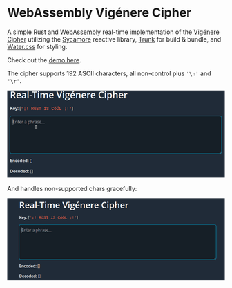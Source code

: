 # WebAssembly Vigénere Cipher

A simple [Rust] and [WebAssembly] real-time implementation of the [Vigénere Cipher] utilizing the [Sycamore] reactive library, [Trunk] for build & bundle, and [Water.css] for styling.

Check out the [demo here].

The cipher supports 192 ASCII characters, all non-control plus `'\n'` and `'\r'`.

![char support](/img/demo-1.gif)

And handles non-supported chars gracefully:

![error handling](/img/demo-2.gif)

[WebAssembly]:https://webassembly.org/
[Sycamore]:https://sycamore-rs.netlify.app/
[Rust]:https://www.rust-lang.org
[Vigénere Cipher]:https://en.wikipedia.org/wiki/Vigen%C3%A8re_cipher
[demo here]:https://wasm-vigenere-cipher.onrender.com/
[Water.css]:https://watercss.kognise.dev/
[Trunk]:https://trunkrs.dev/

